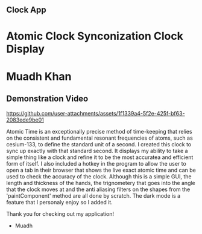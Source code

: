 ## Clock App
# Atomic Clock Synconization Clock Display
# Muadh Khan

## Demonstration Video
https://github.com/user-attachments/assets/1f1339a4-5f2e-425f-bf63-2083ede9be01


Atomic Time is an exceptionally precise method of time-keeping that relies on the consistent and fundamental resonant frequencies of atoms, such as cesium-133, to define the standard unit of a second.
I created this clock to sync up exactly with that standard second. It displays my ability to take a simple thing like a clock and refine it to be the most accuratea and efficient form of itself.
I also included a hotkey in the program to allow the user to open a tab in their browser that shows the live exact atomic time and can be used to check the accuracy of the clock.
Although this is a simple GUI, the length and thickness of the hands, the trignometery that goes into the angle that the clock moves at and the anti aliasing filters on the shapes from the 'paintComponent' method
are all done by scratch. The dark mode is a feature that I personaly enjoy so I added it.

Thank you for checking out my application!
- Muadh
